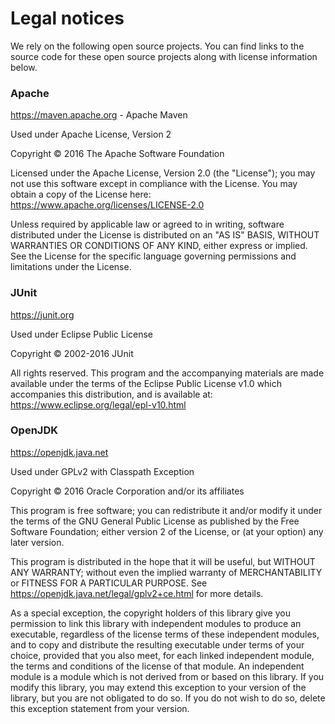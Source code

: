# Legal notices

We rely on the following open source projects. You can find links to the
source code for these open source projects along with license information below.

### Apache

https://maven.apache.org - Apache Maven

Used under Apache License, Version 2

Copyright &copy; 2016 The Apache Software Foundation

Licensed under the Apache License, Version 2.0 (the "License"); you may not use
this software except in compliance with the License. You may obtain a copy of
the License here: https://www.apache.org/licenses/LICENSE-2.0

Unless required by applicable law or agreed to in writing, software distributed
under the License is distributed on an "AS IS" BASIS, WITHOUT WARRANTIES OR
CONDITIONS OF ANY KIND, either express or implied. See the License for the
specific language governing permissions and limitations under the License.

### JUnit

https://junit.org

Used under Eclipse Public License

Copyright &copy; 2002-2016 JUnit

All rights reserved. This program and the accompanying materials are made
available under the terms of the Eclipse Public License v1.0 which accompanies
this distribution, and is available at:
https://www.eclipse.org/legal/epl-v10.html

### OpenJDK

https://openjdk.java.net

Used under GPLv2 with Classpath Exception

Copyright &copy; 2016 Oracle Corporation and/or its affiliates

This program is free software; you can redistribute it and/or modify it under
the terms of the GNU General Public License as published by the Free Software
Foundation; either version 2 of the License, or (at your option) any later
version.

This program is distributed in the hope that it will be useful, but WITHOUT ANY
WARRANTY; without even the implied warranty of MERCHANTABILITY or FITNESS FOR A
PARTICULAR PURPOSE. See https://openjdk.java.net/legal/gplv2+ce.html for more
details.

As a special exception, the copyright holders of this library give you
permission to link this library with independent modules to produce an
executable, regardless of the license terms of these independent modules, and
to copy and distribute the resulting executable under terms of your choice,
provided that you also meet, for each linked independent module, the terms and
conditions of the license of that module.  An independent module is a module
which is not derived from or based on this library. If you modify this library,
you may extend this exception to your version of the library, but you are not
obligated to do so.  If you do not wish to do so, delete this exception
statement from your version.
